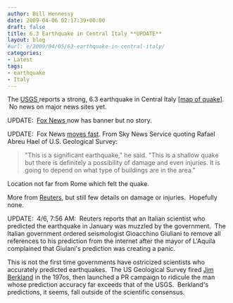 ```yaml
---
author: Bill Hennessy
date: 2009-04-06 02:17:39+00:00
draft: false
title: 6.3 Earthquake in Central Italy **UPDATE**
layout: blog
#url: e/2009/04/05/63-earthquake-in-central-italy/
categories:
- Latest
tags:
- earthquake
- Italy
---
```


The [USGS ](https://earthquake.usgs.gov/eqcenter/)reports a strong, 6.3 earthquake in Central Italy [[map of quake]](https://maps.google.com/maps?f=q&hl=en&q=42.4228,13.3945(M6.3+-+Central+Italy+-+2009+April+6+01:32:42+UTC)&t=h&z=7).  No news on major news sites yet.

UPDATE:  [Fox News ](https://foxnews.com)now has banner but no story.

UPDATE:  Fox News [moves fast](https://www.foxnews.com/story/0,2933,512623,00.html). From Sky News Service quoting Rafael Abreu Hael of U.S. Geological Survey:


> "This is a significant earthquake," he said. "This is a shallow quake but there is definitely a possibility of damage and even injuries. It is going to depend on what type of buildings are in the area."


Location not far from Rome which felt the quake.

More from [Reuters](https://www.reuters.com/article/topNews/idUSTRE53506120090406), but still few details on damage or injuries.  Hopefully none.

UPDATE:  4/6, 7:56 AM:  Reuters reports that an Italian scientist who predicted the earthquake in January was muzzled by the government.  The Italian government ordered seismologist Gioacchino Giuliani to remove all references to his prediction from the internet after the mayor of L'Aquila complained that Giulani's prediction was creating a panic.

This is not the first time governments have ostricized scientists who accurately predicted earthquakes.  The US Geological Survey fired [Jim Berkland](https://newsgroups.derkeiler.com/Archive/Sci/sci.geo.earthquakes/2006-01/msg00363.html) in the 197os, then launched a PR campaign to ridicule the man whose prediction accuracy far exceeds that of the USGS.  Berkland's predictions, it seems, fall outside of the scientific consensus.
